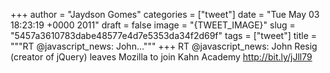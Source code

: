 
+++
author = "Jaydson Gomes"
categories = ["tweet"]
date = "Tue May 03 18:23:19 +0000 2011"
draft = false
image = "{TWEET_IMAGE}"
slug = "5457a3610783dabe48577e4d7e5353da34f2d69f"
tags = ["tweet"]
title = """RT @javascript_news: John..."""
+++
RT @javascript_news: John Resig (creator of jQuery) leaves Mozilla to join Kahn Academy http://bit.ly/jJll79
